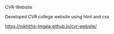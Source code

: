 CVR-Website

Developed CVR college website using html and css

https://nikhitha-lingala.github.io/cvr-website/
